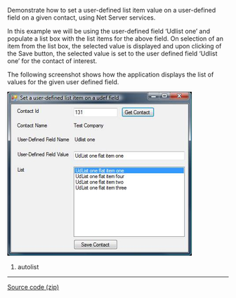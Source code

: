 <properties date="2016-06-24"
SortOrder="45"
/>

Demonstrate how to set a user-defined list item value on a user-defined field on a given contact, using Net Server services.

In this example we will be using the user-defined field ‘Udlist one’ and populate a list box with the list items for the above field. On selection of an item from the list box, the selected value is displayed and upon clicking of the Save button, the selected value is set to the user defined field ‘Udlist one’ for the contact of interest.

 

The following screenshot shows how the application displays the list of values for the given user defined field.

<img src="../How%20toSet%20UserDefinedListItemOnUdefFieldOnContact%20using%20services_files/image001.jpg" width="420" height="374" />

 

1. autolist

------------------------------------------------------------------------

[Source code (zip)](SetUdefListItem.zip)
